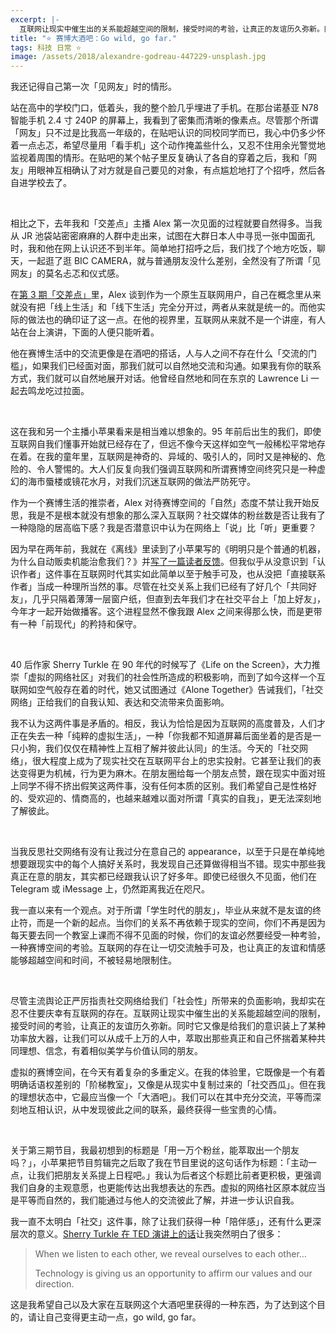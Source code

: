 ```yaml
---
excerpt: |-
  互联网让现实中催生出的关系能超越空间的限制，接受时间的考验，让真正的友谊历久弥新。同时它又像是给我们的意识装上了某种功率放大器，让我们可以从成千上万的人中，萃取出那些真正和自己怀揣着某种共同理想、信念，有着相似美学与价值认同的朋友。
title: "⭐️ 赛博大酒吧：Go wild, go far."
tags: 科技 日常 ⭐️
image: /assets/2018/alexandre-godreau-447229-unsplash.jpg
---
```


我还记得自己第一次「见网友」时的情形。

站在高中的学校门口，低着头，我的整个脸几乎埋进了手机。在那台诺基亚 N78 智能手机 2.4 寸 240P 的屏幕上，我看到了密集而清晰的像素点。尽管那个所谓「网友」只不过是比我高一年级的，在贴吧认识的同校同学而已，我心中仍多少怀着一点忐忑，希望尽量用「看手机」这个动作掩盖些什么，又忍不住用余光警觉地监视着周围的情形。在贴吧的某个帖子里反复确认了各自的穿着之后，我和「网友」用眼神互相确认了对方就是自己要见的对象，有点尴尬地打了个招呼，然后各自进学校去了。

<br>

相比之下，去年我和「交差点」主播 Alex 第一次见面的过程就要自然得多。当我从 JR 池袋站密密麻麻的人群中走出来，试图在大群日本人中寻觅一张中国面孔时，我和他在网上认识还不到半年。简单地打招呼之后，我们找了个地方吃饭，聊天，一起逛了逛 BIC CAMERA，就与普通朋友没什么差别，全然没有了所谓「见网友」的莫名忐忑和仪式感。

在[第 3 期「交差点」](https://jiaocha.io/3/)里，Alex 谈到作为一个原生互联网用户，自己在概念里从来就没有把「线上生活」和「线下生活」完全分开过，两者从来就是统一的。而他实际的做法也的确印证了这一点。在他的视界里，互联网从来就不是一个讲座，有人站在台上演讲，下面的人便只能听着。

他在赛博生活中的交流更像是在酒吧的搭话，人与人之间不存在什么「交流的门槛」，如果我们已经面对面，那我们就可以自然地交流和沟通。如果我有你的联系方式，我们就可以自然地展开对话。他曾经自然地和同在东京的 Lawrence Li 一起去鸣龙吃过拉面。

<br>

这在我和另一个主播小苹果看来是相当难以想象的。95 年前后出生的我们，即使互联网自我们懂事开始就已经存在了，但远不像今天这样如空气一般稀松平常地存在着。在我的童年里，互联网是神奇的、异域的、吸引人的，同时又是神秘的、危险的、令人警惕的。大人们反复向我们强调互联网和所谓赛博空间终究只是一种虚幻的海市蜃楼或镜花水月，对我们沉迷互联网的做法严防死守。

作为一个赛博生活的推崇者，Alex 对待赛博空间的「自然」态度不禁让我开始反思，我是不是根本就没有想象的那么深入互联网？社交媒体的粉丝数是否让我有了一种隐隐的居高临下感？我是否潜意识中认为在网络上「说」比「听」更重要？

因为早在两年前，我就在《离线》里读到了小苹果写的《明明只是个普通的机器，为什么自动贩卖机能治愈我们？》并[写了一篇读者反馈](/2016/cold-warmth-of-vending-machine/)。但我似乎从没意识到「认识作者」这件事在互联网时代其实如此简单以至于触手可及，也从没把「直接联系作者」当成一种理所当然的事。尽管在社交关系上我们已经有了好几个「共同好友」，几乎只隔着薄薄一层窗户纸，但直到去年我们才在社交平台上「加上好友」，今年才一起开始做播客。这个进程显然不像我跟 Alex 之间来得那么快，而是更带有一种「前现代」的矜持和保守。

<br>

40 后作家 Sherry Turkle 在 90 年代的时候写了《Life on the Screen》，大力推崇「虚拟的网络社区」对我们的社会性所造成的积极影响，而到了如今这样一个互联网如空气般存在着的时代，她又试图通过《Alone Together》告诫我们，「社交网络」正给我们的自我认知、表达和交流带来负面影响。

我不认为这两件事是矛盾的。相反，我认为恰恰是因为互联网的高度普及，人们才正在失去一种「纯粹的虚拟生活」，一种「你我都不知道屏幕后面坐着的是否是一只小狗，我们仅仅在精神性上互相了解并彼此认同」的生活。今天的「社交网络」，很大程度上成为了现实社交在互联网平台上的忠实投射。它甚至让我们的表达变得更为机械，行为更为麻木。在朋友圈给每一个朋友点赞，跟在现实中面对班上同学不得不挤出假笑这两件事，没有任何本质的区别。我们希望自己是性格好的、受欢迎的、情商高的，也越来越难以面对所谓「真实的自我」，更无法深刻地了解彼此。

<br>

当我反思社交网络有没有让我过分在意自己的 appearance，以至于只是在单纯地想要跟现实中的每个人搞好关系时，我发现自己还算做得相当不错。现实中那些我真正在意的朋友，其实都已经跟我认识了好多年。即使已经很久不见面，他们在 Telegram 或 iMessage 上，仍然距离我近在咫尺。

我一直以来有一个观点。对于所谓「学生时代的朋友」，毕业从来就不是友谊的终止符，而是一个新的起点。当你们的关系不再依赖于现实的空间，你们不再是因为每天要去同一个教室上课而不得不见面的时候，你们的友谊必然要经受一种考验，一种赛博空间的考验。互联网的存在让一切交流触手可及，也让真正的友谊和情感能够超越空间和时间，不被轻易地限制住。

<br>

尽管主流舆论正严厉指责社交网络给我们「社会性」所带来的负面影响，我却实在忍不住要庆幸有互联网的存在。互联网让现实中催生出的关系能超越空间的限制，接受时间的考验，让真正的友谊历久弥新。同时它又像是给我们的意识装上了某种功率放大器，让我们可以从成千上万的人中，萃取出那些真正和自己怀揣着某种共同理想、信念，有着相似美学与价值认同的朋友。

虚拟的赛博空间，在今天有着复杂的多重定义。在我的体验里，它既像是一个有着明确话语权差别的「阶梯教室」，又像是从现实中复制过来的「社交西瓜」。但在我的理想状态中，它最应当像一个「大酒吧」。我们可以在其中充分交流，平等而深刻地互相认识，从中发现彼此之间的联系，最终获得一些宝贵的心情。

<br>

关于第三期节目，我最初想到的标题是「用一万个粉丝，能萃取出一个朋友吗？」，小苹果把节目剪辑完之后取了我在节目里说的这句话作为标题：「主动一点，让我们把朋友关系提上日程吧。」我认为后者这个标题比前者更积极，更强调我们自身的主观意愿，也更能传达出我想表达的东西。虚拟的网络社区原本就应当是平等而自然的，我们能通过与他人的交流彼此了解，并进一步认识自我。

我一直不太明白「社交」这件事，除了让我们获得一种「陪伴感」，还有什么更深层次的意义。[Sherry Turkle 在 TED 演讲上的话](https://youtu.be/t7Xr3AsBEK4?t=17m15s)让我突然明白了很多：

> When we listen to each other, we reveal ourselves to each other…
>
> Technology is giving us an opportunity to affirm our values and our direction.

这是我希望自己以及大家在互联网这个大酒吧里获得的一种东西，为了达到这个目的，请让自己变得更主动一点，go wild, go far。
